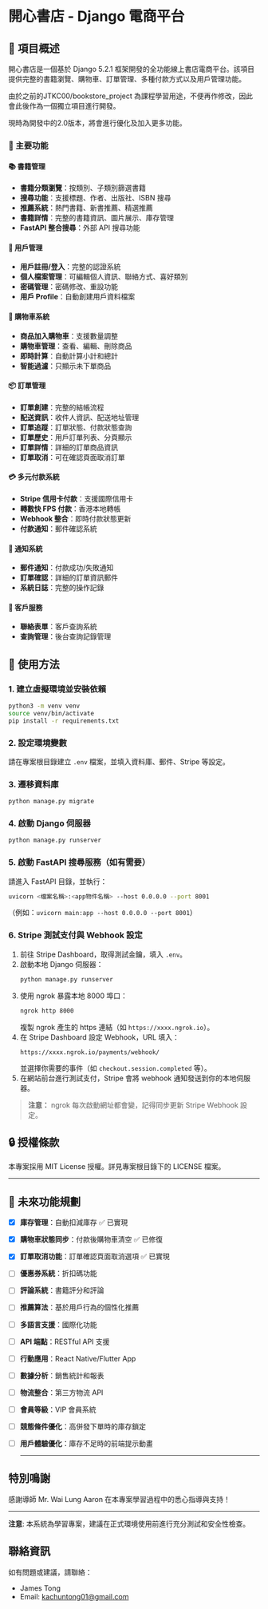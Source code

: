 # 開心書店 - Django 電商平台

## 📖 項目概述

開心書店是一個基於 Django 5.2.1 框架開發的全功能線上書店電商平台。該項目提供完整的書籍瀏覽、購物車、訂單管理、多種付款方式以及用戶管理功能。

由於之前的JTKC00/bookstore_project 為課程學習用途，不便再作修改，因此會此後作為一個獨立項目進行開發。

現時為開發中的2.0版本，將會進行優化及加入更多功能。

### 🌟 主要功能

#### 📚 書籍管理
- **書籍分類瀏覽**：按類別、子類別篩選書籍
- **搜尋功能**：支援標題、作者、出版社、ISBN 搜尋
- **推薦系統**：熱門書籍、新書推薦、精選推薦
- **書籍詳情**：完整的書籍資訊、圖片展示、庫存管理
- **FastAPI 整合搜尋**：外部 API 搜尋功能

#### 👤 用戶管理
- **用戶註冊/登入**：完整的認證系統
- **個人檔案管理**：可編輯個人資訊、聯絡方式、喜好類別
- **密碼管理**：密碼修改、重設功能
- **用戶 Profile**：自動創建用戶資料檔案

#### 🛒 購物車系統
- **商品加入購物車**：支援數量調整
- **購物車管理**：查看、編輯、刪除商品
- **即時計算**：自動計算小計和總計
- **智能過濾**：只顯示未下單商品

#### 📦 訂單管理
- **訂單創建**：完整的結帳流程
- **配送資訊**：收件人資訊、配送地址管理
- **訂單追蹤**：訂單狀態、付款狀態查詢
- **訂單歷史**：用戶訂單列表、分頁顯示
- **訂單詳情**：詳細的訂單商品資訊
- **訂單取消**：可在確認頁面取消訂單

#### 💳 多元付款系統
- **Stripe 信用卡付款**：支援國際信用卡
- **轉數快 FPS 付款**：香港本地轉帳
- **Webhook 整合**：即時付款狀態更新
- **付款通知**：郵件確認系統

#### 📧 通知系統
- **郵件通知**：付款成功/失敗通知
- **訂單確認**：詳細的訂單資訊郵件
- **系統日誌**：完整的操作記錄

#### 💬 客戶服務
- **聯絡表單**：客戶查詢系統
- **查詢管理**：後台查詢記錄管理



## 🚀 使用方法

### 1. 建立虛擬環境並安裝依賴

```bash
python3 -m venv venv
source venv/bin/activate
pip install -r requirements.txt
```

### 2. 設定環境變數

請在專案根目錄建立 `.env` 檔案，並填入資料庫、郵件、Stripe 等設定。

### 3. 遷移資料庫

```bash
python manage.py migrate
```

### 4. 啟動 Django 伺服器

```bash
python manage.py runserver
```


### 5. 啟動 FastAPI 搜尋服務（如有需要）

請進入 FastAPI 目錄，並執行：
```bash
uvicorn <檔案名稱>:<app物件名稱> --host 0.0.0.0 --port 8001
```
（例如：`uvicorn main:app --host 0.0.0.0 --port 8001`）

### 6. Stripe 測試支付與 Webhook 設定

1. 前往 Stripe Dashboard，取得測試金鑰，填入 `.env`。
2. 啟動本地 Django 伺服器：
   ```bash
   python manage.py runserver
   ```
3. 使用 ngrok 暴露本地 8000 埠口：
   ```bash
   ngrok http 8000
   ```
   複製 ngrok 產生的 https 連結（如 `https://xxxx.ngrok.io`）。
4. 在 Stripe Dashboard 設定 Webhook，URL 填入：
   ```
   https://xxxx.ngrok.io/payments/webhook/
   ```
   並選擇你需要的事件（如 `checkout.session.completed` 等）。
5. 在網站前台進行測試支付，Stripe 會將 webhook 通知發送到你的本地伺服器。

> **注意：** ngrok 每次啟動網址都會變，記得同步更新 Stripe Webhook 設定。


## 🔒 授權條款

本專案採用 MIT License 授權。詳見專案根目錄下的 LICENSE 檔案。

---

## 🔮 未來功能規劃

- [x] **庫存管理**：自動扣減庫存 ✅ 已實現
- [x] **購物車狀態同步**：付款後購物車清空 ✅ 已修復
- [x] **訂單取消功能**：訂單確認頁面取消選項 ✅ 已實現
- [ ] **優惠券系統**：折扣碼功能
- [ ] **評論系統**：書籍評分和評論
- [ ] **推薦算法**：基於用戶行為的個性化推薦
- [ ] **多語言支援**：國際化功能
- [ ] **API 端點**：RESTful API 支援
- [ ] **行動應用**：React Native/Flutter App
- [ ] **數據分析**：銷售統計和報表
- [ ] **物流整合**：第三方物流 API
- [ ] **會員等級**：VIP 會員系統
- [ ] **競態條件優化**：高併發下單時的庫存鎖定
- [ ] **用戶體驗優化**：庫存不足時的前端提示動畫

  ---

 ## 特別鳴謝

感謝導師 Mr. Wai Lung Aaron 在本專案學習過程中的悉心指導與支持！

 ---

**注意**: 本系統為學習專案，建議在正式環境使用前進行充分測試和安全性檢查。

## 聯絡資訊
如有問題或建議，請聯絡：
- James Tong
- Email: kachuntong01@gmail.com